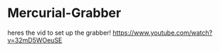 # Mercurial-Grabber
heres the vid to set up the grabber! https://www.youtube.com/watch?v=32mD5WOeuSE 
